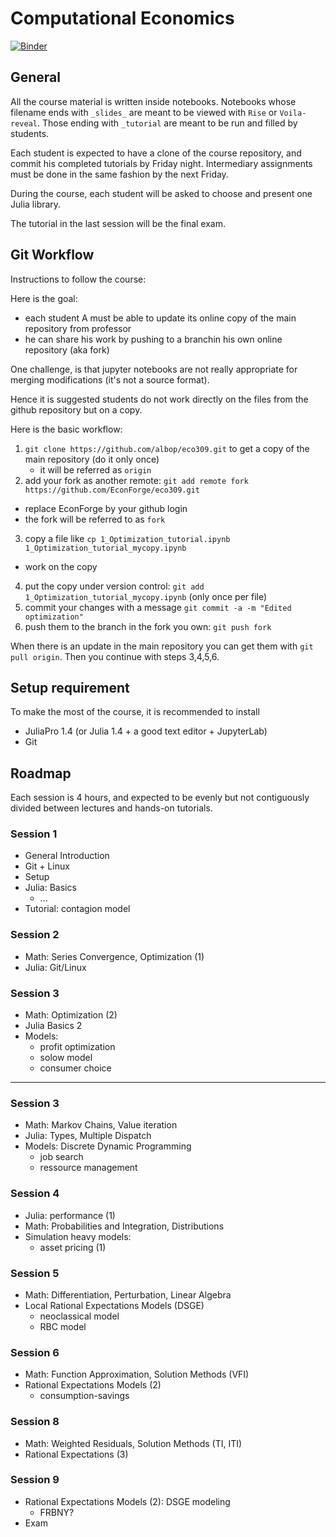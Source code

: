# Computational Economics

[![Binder](https://mybinder.org/badge_logo.svg)](https://mybinder.org/v2/gh/albop/eco309.git/master?urlpath=lab)

## General

All the course material is written inside notebooks. Notebooks whose filename ends with `_slides_` are meant to be viewed with `Rise` or `Voila-reveal`. Those ending with `_tutorial` are meant to be run and filled by students.

Each student is expected to have a clone of the course repository, and commit his completed tutorials by Friday night. Intermediary assignments must be done in the same fashion by the next Friday.

During the course, each student will be asked to choose and present one Julia library.

The tutorial in the last session will be the final exam.




## Git Workflow

Instructions to follow the course:

Here is the goal:
- each student A must be able to update its online copy of the main repository from professor
- he can share his work by pushing to a branchin his own online repository (aka fork)

One challenge, is that jupyter notebooks are not really appropriate for merging modifications (it's not a source format).

Hence it is suggested students do not work directly on the files from the github repository but on a copy.

Here is the basic workflow:

1. `git clone https://github.com/albop/eco309.git` to get a copy of the main repository (do it only once)
    - it will be referred as `origin`
2. add your fork as another remote: `git add remote fork https://github.com/EconForge/eco309.git`
  - replace EconForge by your github login
  - the fork will be referred to as `fork`
3. copy a file like `cp 1_Optimization_tutorial.ipynb 1_Optimization_tutorial_mycopy.ipynb` 
  - work on the copy
4. put the copy under version control: `git add 1_Optimization_tutorial_mycopy.ipynb` (only once per file)
5. commit your changes with a message `git commit -a -m "Edited optimization"`
6. push them to the branch in the fork you own: `git push fork`

When there is an update in the main repository you can get them with `git pull origin`. Then you continue with steps 3,4,5,6.


## Setup requirement

To make the most of the course, it is recommended to install
- JuliaPro 1.4 (or Julia 1.4 + a good text editor + JupyterLab)
- Git

## Roadmap

Each session is 4 hours, and expected to be evenly but not contiguously divided between lectures and hands-on tutorials.

### Session 1

- General Introduction
- Git + Linux
- Setup
- Julia: Basics
    - ...
- Tutorial: contagion model

### Session 2

- Math: Series Convergence, Optimization (1)
- Julia: Git/Linux

### Session 3

- Math: Optimization (2)
- Julia Basics 2
- Models:
    - profit optimization
    - solow model
    - consumer choice

---

### Session 3

- Math: Markov Chains, Value iteration
- Julia: Types, Multiple Dispatch
- Models: Discrete Dynamic Programming
    - job search
    - ressource management

### Session 4

- Julia: performance (1)
- Math: Probabilities and Integration, Distributions
- Simulation heavy models:
    - asset pricing (1)

### Session 5

- Math: Differentiation, Perturbation, Linear Algebra
- Local Rational Expectations Models (DSGE)
    - neoclassical model
    - RBC model

### Session 6

- Math: Function Approximation, Solution Methods (VFI)
- Rational Expectations Models (2)
    - consumption-savings

### Session 8

- Math: Weighted Residuals, Solution Methods (TI, ITI)
- Rational Expectations (3)

### Session 9

- Rational Expectations Models (2): DSGE modeling
    - FRBNY?
- Exam
